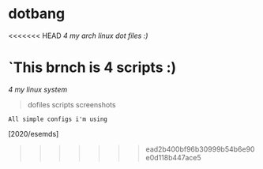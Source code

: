 # dotbang
<<<<<<< HEAD
*4 my arch linux dot files :)*

`This brnch is 4 scripts :)
=======
*4 my linux system*
> dofiles 
> scripts
> screenshots

`All simple configs i'm using`

[2020/esemds]
>>>>>>> ead2b400bf96b30999b54b6e90e0d118b447ace5

